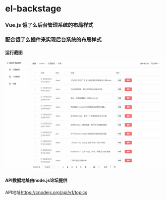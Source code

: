 # el-backstage

### Vue.js 饿了么后台管理系统的布局样式
### 配合饿了么插件来实现后台系统的布局样式

#### 运行截图
<img src="img/GIF.gif" />


#### API数据地址由node.js论坛提供
API地址<a href="https://cnodejs.org/api/v1/topics">https://cnodejs.org/api/v1/topics</a>
